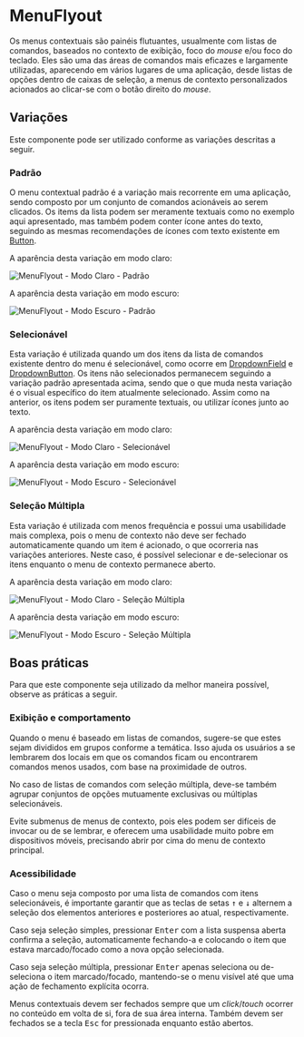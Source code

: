 # MenuFlyout

Os menus contextuais são painéis flutuantes, usualmente com listas de comandos, baseados no contexto de exibição, foco do _mouse_ e/ou foco do teclado. Eles são uma das áreas de comandos mais eficazes e largamente utilizadas, aparecendo em vários lugares de uma aplicação, desde listas de opções dentro de caixas de seleção, a menus de contexto personalizados acionados ao clicar-se com o botão direito do _mouse_.

## Variações

Este componente pode ser utilizado conforme as variações descritas a seguir.

### Padrão

O menu contextual padrão é a variação mais recorrente em uma aplicação, sendo composto por um conjunto de comandos acionáveis ao serem clicados. Os items da lista podem ser meramente textuais como no exemplo aqui apresentado, mas também podem conter ícone antes do texto, seguindo as mesmas recomendações de ícones com texto existente em [Button](./button.md).

A aparência desta variação em modo claro:

![MenuFlyout - Modo Claro - Padrão](~@source/assets/images/component-menuflyout-light-standard.png)

A aparência desta variação em modo escuro:

![MenuFlyout - Modo Escuro - Padrão](~@source/assets/images/component-menuflyout-dark-standard.png)

### Selecionável

Esta variação é utilizada quando um dos itens da lista de comandos existente dentro do menu é selecionável, como ocorre em [DropdownField](./dropdown-field.md) e [DropdownButton](./dropdown-button.md). Os itens não selecionados permanecem seguindo a variação padrão apresentada acima, sendo que o que muda nesta variação é o visual específico do item atualmente selecionado. Assim como na anterior, os itens podem ser puramente textuais, ou utilizar ícones junto ao texto.

A aparência desta variação em modo claro:

![MenuFlyout - Modo Claro - Selecionável](~@source/assets/images/component-menuflyout-light-selectable.png)

A aparência desta variação em modo escuro:

![MenuFlyout - Modo Escuro - Selecionável](~@source/assets/images/component-menuflyout-dark-selectable.png)

### Seleção Múltipla

Esta variação é utilizada com menos frequência e possui uma usabilidade mais complexa, pois o menu de contexto não deve ser fechado automaticamente quando um item é acionado, o que ocorreria nas variações anteriores. Neste caso, é possível selecionar e de-selecionar os itens enquanto o menu de contexto permanece aberto.

A aparência desta variação em modo claro:

![MenuFlyout - Modo Claro - Seleção Múltipla](~@source/assets/images/component-menuflyout-light-multiselect.png)

A aparência desta variação em modo escuro:

![MenuFlyout - Modo Escuro - Seleção Múltipla](~@source/assets/images/component-menuflyout-dark-multiselect.png)

## Boas práticas

Para que este componente seja utilizado da melhor maneira possível, observe as práticas a seguir.

### Exibição e comportamento

Quando o menu é baseado em listas de comandos, sugere-se que estes sejam divididos em grupos conforme a temática. Isso ajuda os usuários a se lembrarem dos locais em que os comandos ficam ou encontrarem comandos menos usados, ​​com base na proximidade de outros.

No caso de listas de comandos com seleção múltipla, deve-se também agrupar conjuntos de opções mutuamente exclusivas ou múltiplas selecionáveis.

Evite submenus de menus de contexto, pois eles podem ser difíceis de invocar ou de se lembrar, e oferecem uma usabilidade muito pobre em dispositivos móveis, precisando abrir por cima do menu de contexto principal.

### Acessibilidade

Caso o menu seja composto por uma lista de comandos com itens selecionáveis, é importante garantir que as teclas de setas <kbd>&uarr;</kbd> e <kbd>&darr;</kbd> alternem a seleção dos elementos anteriores e posteriores ao atual, respectivamente.

Caso seja seleção simples, pressionar <kbd>Enter</kbd> com a lista suspensa aberta confirma a seleção, automaticamente fechando-a e colocando o item que estava marcado/focado como a nova opção selecionada.

Caso seja seleção múltipla, pressionar <kbd>Enter</kbd> apenas seleciona ou de-seleciona o item marcado/focado, mantendo-se o menu visível até que uma ação de fechamento explícita ocorra.

Menus contextuais devem ser fechados sempre que um _click_/_touch_ ocorrer no conteúdo em volta de si, fora de sua área interna. Também devem ser fechados se a tecla <kbd>Esc</kbd> for pressionada enquanto estão abertos.
